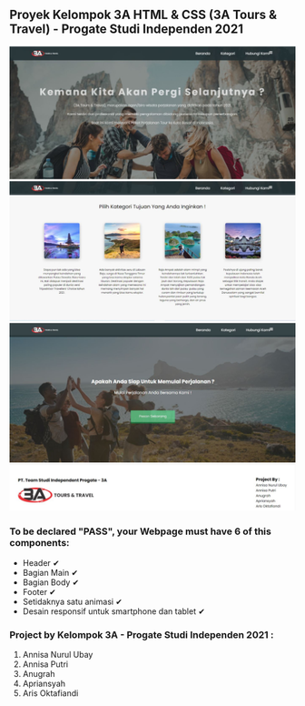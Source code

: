 ## Proyek Kelompok 3A HTML & CSS (3A Tours & Travel) - Progate Studi Independen 2021
![](img-readme/header&main.JPG)
![](img-readme/header&main2.JPG)
![](img-readme/header&main3.JPG)
![](img-readme/footer.JPG)

### To be declared "PASS", your Webpage must have 6 of this components:

- Header ✔
- Bagian Main ✔
- Bagian Body ✔
- Footer ✔
- Setidaknya satu animasi ✔
- Desain responsif untuk smartphone dan tablet ✔

### Project by Kelompok 3A - Progate Studi Independen 2021 :
1. Annisa Nurul Ubay
2. Annisa Putri
3. Anugrah
4. Apriansyah
5. Aris Oktafiandi
